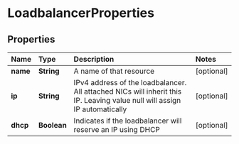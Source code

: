# LoadbalancerProperties

## Properties

| Name | Type | Description | Notes |
| :--- | :--- | :--- | :--- |
| **name** | **String** | A name of that resource | \[optional\] |
| **ip** | **String** | IPv4 address of the loadbalancer. All attached NICs will inherit this IP. Leaving value null will assign IP automatically | \[optional\] |
| **dhcp** | **Boolean** | Indicates if the loadbalancer will reserve an IP using DHCP | \[optional\] |

